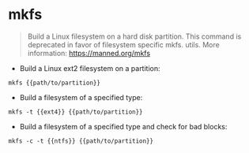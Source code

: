 # mkfs

> Build a Linux filesystem on a hard disk partition.
> This command is deprecated in favor of filesystem specific mkfs.<type> utils.
> More information: <https://manned.org/mkfs>

- Build a Linux ext2 filesystem on a partition:

`mkfs {{path/to/partition}}`

- Build a filesystem of a specified type:

`mkfs -t {{ext4}} {{path/to/partition}}`

- Build a filesystem of a specified type and check for bad blocks:

`mkfs -c -t {{ntfs}} {{path/to/partition}}`
